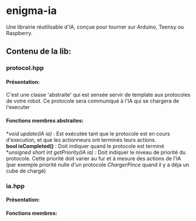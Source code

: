 # enigma-ia

Une librairie réutilisable d'IA, conçue pour tourner sur Arduino, Teensy ou Raspberry.

## __Contenu de la lib__:
### __protocol.hpp__
#### Présentation:
C'est une classe 'abstraite' qui est sensée servir de template aux protocoles de votre robot. Ce protocole sera communiqué à l'IA qui se chargera de l'executer
#### Fonctions membres abstraites:
**void update(IA *ia)** : Est exécutée tant que le protocole est en cours d'execution, et que les actionneurs ont terminés leurs actions.<br>
**bool isCompleted()** : Doit indiquer quand le protocole est terminé<br>
**unsigned short int getPriority(IA *ia)** : Doit indiquer le niveau de priorité du protocole. Cette priorité doit varier au fur et à mesure des actions de l'IA (par exemple priorité nulle d'un protocole *ChargerPince* quand il y a déja un cube de chargé)
### __ia.hpp__
#### Présentation:
#### Fonctions membres:
